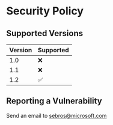 # Security Policy

## Supported Versions

| Version | Supported          |
| ------- | ------------------ |
| 1.0     | :x:                |
| 1.1     | :x:                |
| 1.2     | :white_check_mark: |

## Reporting a Vulnerability

Send an email to sebros@microsoft.com
